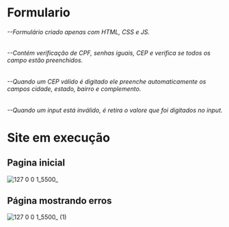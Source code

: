 # Formulario

###### --Formulário criado apenas com HTML, CSS e JS.
###### --Contém verificação de CPF, senhas iguais, CEP e verifica se todos os campo estão preenchidos.
###### --Quando um CEP válido é digitado ele preenche automaticamente os campos cidade, estado, bairro e complemento.
###### --Quando um input está inválido, é retira o valore que foi digitados no input.

# Site em execução
## Pagina inicial
![127 0 0 1_5500_](https://user-images.githubusercontent.com/98671908/167305426-a9a7128b-6e9e-42ea-a288-5bc01ed08485.png)

## Página mostrando erros 
![127 0 0 1_5500_ (1)](https://user-images.githubusercontent.com/98671908/167305346-e60b35d5-5162-45cc-901d-4908973d7379.png)
